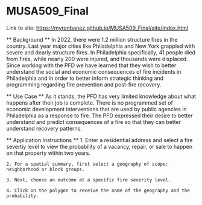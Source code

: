 # MUSA509_Final

Link to site: https://myronbanez.github.io/MUSA509_Final/site/index.html

** Background **
In 2022, there were 1.2 million structure fires in the country. Last year major cities like Philadelphia and New York grappled with severe and dearly structure fires. In Philadelphia specifically,  41 people died from fires, while nearly 200 were injured, and thousands were displaced.  Since working with the PFD we have learned that they wish  to better understand the social and economic consequences of fire incidents in Philadelphia and in order to better inform strategic thinking and programming regarding fire prevention and post-fire recovery.

** Use Case **
As  it stands, the PFD has very limited knowledge about what happens after their job is complete. There is no  programmed set of economic development interventions that are used by public agencies in Philadelphia as a response to fire. The PFD expressed their desire to better understand and predict consequences of a fire so that they can better understand recovery patterns.  

** Application Instructions **
	1. Enter a residential address and select a fire severtiy level to view the probability of a vacancy, repair, or sale to happen on that property within two years.

	2. For a spatial summary, first select a geography of scope: neighborhood or block groups.

	3. Next, choose an outcome at a specific fire severity level.

	4. Click on the polygon to receive the name of the geography and the probability.